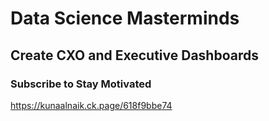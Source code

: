 # Data Science Masterminds

## Create CXO and Executive Dashboards

### Subscribe to Stay Motivated
https://kunaalnaik.ck.page/618f9bbe74
